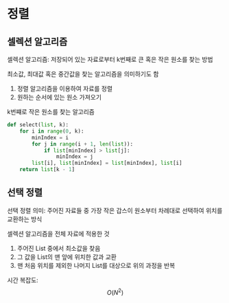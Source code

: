 # 정렬

## 셀렉션 알고리즘

셀렉션 알고리즘: 저장되어 있는 자료로부터 k번째로 큰 혹은 작은 원소를 찾는 방법

최소값, 최대값 혹은 중간값을 찾는 알고리즘을 의미하기도 함

1. 정렬 알고리즘을 이용하여 자료를 정렬
2. 원하는 순서에 있는 원소 가져오기

k번쨰로 작은 원소를 찾는 알고리즘

~~~python
def select(list, k):
    for i in range(0, k):
        minIndex = i
        for j in range(i + 1, len(list)):
            if list[minIndex] > list[j]:
                minIndex = j
        list[i], list[minIndex] = list[minIndex], list[i]
    return list[k - 1]
~~~

## 선택 정렬

선택 정렬 의미: 주어진 자료들 중 가장 작은 갑스이 원소부터 차례대로 선택하여 위치를 교환하는 방식

셀렉션 알고리즘을 전체 자료에 적용한 것

1. 주어진 List 중에서 최소값을 찾음
2. 그 값을 List의 맨 앞에 위치한 값과 교환
3. 맨 처음 위치를 제외한 나머지 List를 대상으로 위의 과정을 반복

시간 복잡도: $$O(N^2)$$ 